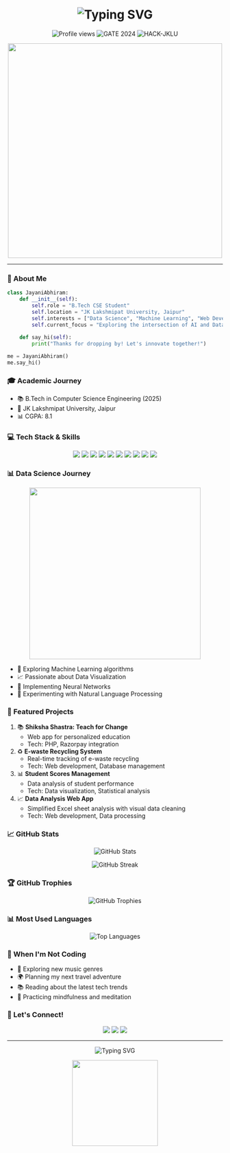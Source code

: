 <h1 align="center">
  <img src="https://readme-typing-svg.herokuapp.com?font=Fira+Code&size=40&duration=3000&pause=1000&color=2E97F7&center=true&vCenter=true&width=600&height=100&lines=Hello%2C+I'm+Jayani+Abhiram!;B.Tech+CSE+Student;Data+Science+Enthusiast;Tech+Explorer" alt="Typing SVG" />
</h1>

<p align="center">
  <img src="https://komarev.com/ghpvc/?username=jayaniabhiram&color=blueviolet" alt="Profile views" />
  <img src="https://img.shields.io/badge/GATE_2024-81.94_Percentile-brightgreen" alt="GATE 2024" />
  <img src="https://img.shields.io/badge/HACK--JKLU-2nd_Runner_Up-orange" alt="HACK-JKLU" />
</p>

<p align="center">
  <img src="https://media.giphy.com/media/L8K62iTDkzGX6/giphy.gif" width="500" />
</p>

---

### 🚀 About Me

```python
class JayaniAbhiram:
    def __init__(self):
        self.role = "B.Tech CSE Student"
        self.location = "JK Lakshmipat University, Jaipur"
        self.interests = ["Data Science", "Machine Learning", "Web Development"]
        self.current_focus = "Exploring the intersection of AI and Data Analysis"
        
    def say_hi(self):
        print("Thanks for dropping by! Let's innovate together!")

me = JayaniAbhiram()
me.say_hi()
```

### 🎓 Academic Journey

- 📚 B.Tech in Computer Science Engineering (2025)
- 🏫 JK Lakshmipat University, Jaipur
- 📊 CGPA: 8.1

### 💻 Tech Stack & Skills

<p align="center">
  <img src="https://img.shields.io/badge/Python-3776AB?style=for-the-badge&logo=python&logoColor=white" />
  <img src="https://img.shields.io/badge/C++-00599C?style=for-the-badge&logo=c%2B%2B&logoColor=white" />
  <img src="https://img.shields.io/badge/JavaScript-F7DF1E?style=for-the-badge&logo=javascript&logoColor=black" />
  <img src="https://img.shields.io/badge/React-61DAFB?style=for-the-badge&logo=react&logoColor=black" />
  <img src="https://img.shields.io/badge/Node.js-339933?style=for-the-badge&logo=nodedotjs&logoColor=white" />
  <img src="https://img.shields.io/badge/PHP-777BB4?style=for-the-badge&logo=php&logoColor=white" />
  <img src="https://img.shields.io/badge/MySQL-4479A1?style=for-the-badge&logo=mysql&logoColor=white" />
  <img src="https://img.shields.io/badge/Pandas-150458?style=for-the-badge&logo=pandas&logoColor=white" />
  <img src="https://img.shields.io/badge/Scikit_Learn-F7931E?style=for-the-badge&logo=scikit-learn&logoColor=white" />
  <img src="https://img.shields.io/badge/PowerBI-F2C811?style=for-the-badge&logo=powerbi&logoColor=black" />
</p>

### 📊 Data Science Journey

<p align="center">
  <img src="https://media.giphy.com/media/3oKIPEqDGUULpEU0aQ/giphy.gif" width="400" />
</p>

- 🔬 Exploring Machine Learning algorithms
- 📈 Passionate about Data Visualization
- 🧠 Implementing Neural Networks
- 🤖 Experimenting with Natural Language Processing

### 🌟 Featured Projects

1. 📚 **Shiksha Shastra: Teach for Change**
   - Web app for personalized education
   - Tech: PHP, Razorpay integration
2. ♻️ **E-waste Recycling System**
   - Real-time tracking of e-waste recycling
   - Tech: Web development, Database management
3. 📊 **Student Scores Management**
   - Data analysis of student performance
   - Tech: Data visualization, Statistical analysis
4. 📈 **Data Analysis Web App**
   - Simplified Excel sheet analysis with visual data cleaning
   - Tech: Web development, Data processing

### 📈 GitHub Stats

<p align="center">
  <img src="https://github-readme-stats.vercel.app/api?username=jayaniabhiram&show_icons=true&theme=radical" alt="GitHub Stats" />
</p>

<p align="center">
  <img src="https://github-readme-streak-stats.herokuapp.com/?user=jayaniabhiram&theme=radical" alt="GitHub Streak" />
</p>

### 🏆 GitHub Trophies

<p align="center">
  <img src="https://github-profile-trophy.vercel.app/?username=jayaniabhiram&theme=darkhub&column=7&margin-w=15&margin-h=15" alt="GitHub Trophies" />
</p>

### 📊 Most Used Languages

<p align="center">
  <img src="https://github-readme-stats.vercel.app/api/top-langs/?username=jayaniabhiram&layout=compact&theme=radical" alt="Top Languages" />
</p>

### 🎵 When I'm Not Coding

- 🎸 Exploring new music genres
- 🌍 Planning my next travel adventure
- 📚 Reading about the latest tech trends
- 🧘 Practicing mindfulness and meditation

### 🔗 Let's Connect!

<p align="center">
  <a href="https://www.linkedin.com/in/jayaniabhiram"><img src="https://img.shields.io/badge/LinkedIn-0077B5?style=for-the-badge&logo=linkedin&logoColor=white" /></a>
  <a href="https://github.com/jayaniabhiram"><img src="https://img.shields.io/badge/GitHub-100000?style=for-the-badge&logo=github&logoColor=white" /></a>
  <a href="mailto:jayaniabhiram@gmail.com"><img src="https://img.shields.io/badge/Email-D14836?style=for-the-badge&logo=gmail&logoColor=white" /></a>
</p>

---

<div align="center">
  <img src="https://readme-typing-svg.herokuapp.com?font=Fira+Code&pause=1000&color=2E97F7&center=true&vCenter=true&width=435&lines=Thanks+for+visiting!;Let's+innovate+and+create+together!;The+future+of+tech+awaits+us!+🚀" alt="Typing SVG" />
</div>

<p align="center">
  <img src="https://media.giphy.com/media/LmNwrBhejkK9EFP504/giphy.gif" width="200" />
</p>
